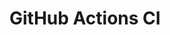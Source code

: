 # GitHub Actions CI






























































































































































































































































































































































































































































































































































































































































































































































































































































































































































































































































































































































































































































































































































































































































































































































































































































































































































































































































































































































































































































































































































































































































































































































































































































































































































































































































































































































































































































































































































































































































































































































































































































































































































































































































































